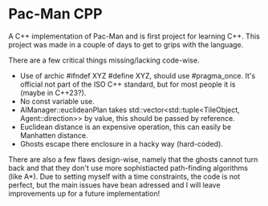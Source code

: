 # Pac-Man CPP
A C++ implementation of Pac-Man and is first project for learning C++. This project was made in a couple of days to get to grips with the language.

There are a few critical things missing/lacking code-wise.
   - Use of archic #ifndef XYZ #define XYZ, should use #pragma_once. It's official not part of the  ISO C++ standard, but for most people it is (maybe in C++23?).
   - No const variable use.
   - AIManager::euclideanPlan takes  std::vector<std::tuple<TileObject, Agent::direction>> by value, this should be passed by reference.
   - Euclidean distance is an expensive operation, this can easily be Manhatten distance.
   - Ghosts escape there enclosure in a hacky way (hard-coded).
   
There are also a few flaws design-wise, namely that the ghosts cannot turn back and that they don't use more sophistiacted path-finding algorithms (like A*).
Due to setting myself with a time constraints, the code is not perfect, but the main issues have bean adressed and I will leave improvements up for a future implementation!
